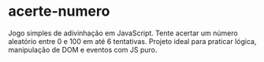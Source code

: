 # acerte-numero
Jogo simples de adivinhação em JavaScript. Tente acertar um número aleatório entre 0 e 100 em até 6 tentativas. Projeto ideal para praticar lógica, manipulação de DOM e eventos com JS puro.
